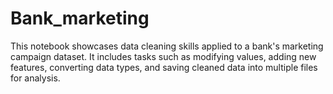 # Bank_marketing
This notebook showcases data cleaning skills applied to a bank's marketing campaign dataset. It includes tasks such as modifying values, adding new features, converting data types, and saving cleaned data into multiple files for analysis.
